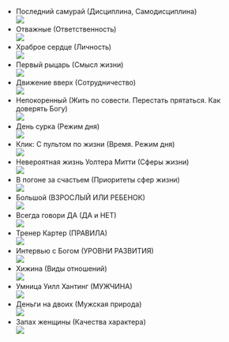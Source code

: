 - Последний самурай (Дисциплина, Самодисциплина)   
![](https://avatars.mds.yandex.net/get-kinopoisk-image/1773646/11a7425c-292a-4d5d-9e8c-f0000b8911df/300x450)
- Отважные (Ответственность)   
![](https://avatars.mds.yandex.net/get-kinopoisk-image/1599028/bfeb3fd5-7467-4ecb-abc8-48fa4df45531/300x450)
- Храброе сердце (Личность)   
 ![](https://avatars.mds.yandex.net/get-kinopoisk-image/1704946/ce82bed6-15de-4d5c-aa68-fae55556e39f/300x450)
- Первый рыцарь (Смысл жизни)   
 ![](https://avatars.mds.yandex.net/get-kinopoisk-image/1599028/3444ef51-f8dd-4b2c-b308-45a8d3cf4d13/300x450)
- Движение вверх (Сотрудничество)   
 ![](https://avatars.mds.yandex.net/get-kinopoisk-image/1900788/1ad5be65-ce43-4712-b16e-8afa40d0ab26/300x450)
- Непокоренный (Жить по совести. Перестать прятаться. Как доверять Богу)   
 ![](https://avatars.mds.yandex.net/get-kinopoisk-image/1946459/21d9dae4-b7f2-4290-ad46-c56746208047/300x450)
- День сурка (Режим дня)   
 ![](https://avatars.mds.yandex.net/get-kinopoisk-image/1599028/ed4f90cb-188b-4cac-a41a-c175ff9b9e48/300x450)
- Клик: С пультом по жизни (Время. Режим дня)   
 ![](https://avatars.mds.yandex.net/get-kinopoisk-image/1777765/d36e0f8c-5a59-4613-98a6-b6314e6331e0/300x450)
- Невероятная жизнь Уолтера Митти (Сферы жизни)   
 ![](https://avatars.mds.yandex.net/get-kinopoisk-image/1599028/04157d48-57a7-4985-98f7-fffa9fda4f63/300x450)
- В погоне за счастьем (Приоритеты сфер жизни)   
 ![](https://avatars.mds.yandex.net/get-kinopoisk-image/1600647/726e4489-c811-404e-9912-55d6baf7b298/300x450)
- Большой (ВЗРОСЛЫЙ ИЛИ РЕБЕНОК)   
 ![](https://avatars.mds.yandex.net/get-kinopoisk-image/1777765/02374a0c-2ad1-41fb-a5cc-36d88a351a9b/300x450)
- Всегда говори ДА (ДА и НЕТ)   
 ![](https://avatars.mds.yandex.net/get-kinopoisk-image/1946459/a4bcd57c-d63d-4d2c-944d-78bbf78d3a09/300x450)
- Тренер Картер (ПРАВИЛА)   
 ![](https://avatars.mds.yandex.net/get-kinopoisk-image/1777765/b1055302-cb1c-4387-8817-f13ecf98034b/300x450)
- Интервью с Богом (УРОВНИ РАЗВИТИЯ)   
 ![](https://avatars.mds.yandex.net/get-kinopoisk-image/1599028/68a49816-b070-456b-a408-bf605e8806ef/300x450)
- Хижина (Виды отношений)   
 ![](https://avatars.mds.yandex.net/get-kinopoisk-image/1599028/d790f95e-2ae0-4913-878a-168289f00ff4/300x450)
- Умница Уилл Хантинг (МУЖЧИНА)   
 ![](https://avatars.mds.yandex.net/get-kinopoisk-image/1629390/0e2ecf70-4309-4e53-839b-ff3c9d8b0129/300x450)
- Деньги на двоих (Мужская природа)   
 ![](https://avatars.mds.yandex.net/get-kinopoisk-image/1773646/704b8acf-c430-4cb2-9170-fa831f2af89f/300x450)
- Запах женщины (Качества характера)   
 ![](https://avatars.mds.yandex.net/get-kinopoisk-image/1599028/378890fe-a68d-45ba-a87e-9108ae0e4574/300x450)
